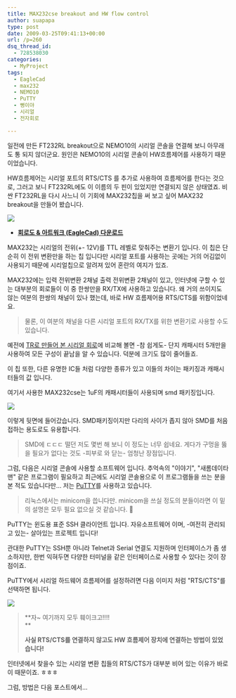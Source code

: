 ```yaml
---
title: MAX232cse breakout and HW flow control
author: suapapa
type: post
date: 2009-03-25T09:41:13+00:00
url: /p=260
dsq_thread_id:
  - 728538030
categories:
  - MyProject
tags:
  - EagleCad
  - max232
  - NEMO10
  - PuTTY
  - 뻥이야
  - 시리얼
  - 전자회로

---
```

일전에 만든 FT232RL breakout으로 NEMO10의 시리얼 콘솔을 연결해 보니 아무래도 통 되지 않더군요. 원인은 NEMO10의 시리얼 콘솔이 HW흐름제어를 사용하기 때문이었습니다.

HW흐름제어는 시리얼 포트의 RTS/CTS 를 추가로 사용하여 흐름제어를 한다는 것으로, 그러고 보니 FT232RL에도 이 이름의 두 핀이 있었지만 연결되지 않은 상태였죠. 비싼 FT232RL을 다시 사느니 이 기회에 MAX232칩을 써 보고 싶어 MAX232 breakout을 만들어 봤습니다.

![](https://asset.homin.dev/blog/image/MAX232CSE_breakout_t.webp)

  * [**회로도 & 아트워크 (EagleCad) 다운로드**][1]

MAX232는 시리얼의 전위(+- 12V)를 TTL 레벨로 맞춰주는 변환기 입니다. 이 칩은 단순히 이 전위 변환만을 하는 칩 입니다만 시리얼 포트를 사용하는 곳에는 거의 어김없이 사용되기 때문에 시리얼칩으로 알려져 있어 혼란의 여지가 있죠.

MAX232에는 입력 전위변환 2채널 출력 전위변환 2채널이 있고, 인터넷에 구할 수 있는 대부분의 회로들이 이 중 한쌍만을 RX/TX에 사용하고 있습니다. 왜 거의 쓰이지도 않는 여분의 한쌍의 채널이 있나 했는데, 바로 HW 흐름제어용 RTS/CTS를 위함이었네요.

> 물론, 이 여분의 채널을 다른 시리얼 포트의 RX/TX를 위한 변환기로 사용할 수도 있습니다.

예전에 [TR로 만들어 본 시리얼 회로][2]에 비교해 볼면 -참 쉽게도- 단지 캐패시터 5개만을 사용하여 모든 구성이 끝남을 알 수 있습니다. 덕분에 크기도 많이 줄어들죠.

이 칩 또한, 다른 유명한 IC들 처럼 다양한 종류가 있고 이들의 차이는 패키징과 캐패시터들의 값 입니다.

여기서 사용한 MAX232cse는 1uF의 캐패시터들이 사용되며 smd 패키징입니다.

![](https://asset.homin.dev/blog/image/MAX232CSE_breakout_b.webp)

이렇게 뒷면에 들어갔습니다. SMD패키징이지만 다리의 사이가 좁지 않아 SMD를 처음 접하는 용도로도 유용합니다.

> SMD에 ㄷㄷㄷ 떨던 저도 몇번 해 보니 이 정도는 너무 쉽네요. 게다가 구멍을 뚫을 필요가 없다는 것도 -피부로 와 닫는- 엄청난 장점입니다.

그럼, 다음은 시리얼 콘솔에 사용할 소프트웨어 입니다. 추억속의 "이야기", "새롬데이타맨" 같은 프로그램이 필요하고 최근에도 시리얼 콘솔용으로 이 프로그램들을 쓰는 분을 본 적도 있습니다만&#8230; 저는 [PuTTY][3]를 사용하고 있습니다.

> 리눅스에서는 minicom을 씁니다만. minicom을 쓰실 정도의 분들이라면 이 밑의 설명은 모두 필요 없으실 것 같습니다. 🙂

PuTTY는 윈도용 표준 SSH 클라이언트 입니다. 자유소프트웨어 이며, -여전히 관리되고 있는- 살아있는 프로젝트 입니다!

관대한 PuTTY는 SSH뿐 아니라 Telnet과 Serial 연결도 지원하며 인터페이스가 좀 생소하지만, 한번 익혀두면 다양한 터미널을 같은 인터페이스로 사용할 수 있다는 것이 장점이죠.

PuTTY에서 시리얼 하드웨어 흐름제어를 설정하려면 다음 이미지 처럼 "RTS/CTS"를 선택하면 됩니다.

![](https://asset.homin.dev/blog/image/putty_serial_HW_flow_control.webp)

> **자~ 여기까지 모두 훼이크고!!!!  
>** 
> 
> **사실 RTS/CTS를 연결하지 않고도 HW 흐름제어 장치에 연결하는 방법이 있었습니다!**

인터넷에서 찾을수 있는 시리얼 변환 칩들의 RTS/CTS가 대부분 비어 있는 이유가 바로 이 때문이죠. ㅎㅎㅎ

그럼, 방법은 다음 포스트에서&#8230;

 [1]: https://homin.dev/svn/HW/breakout/max232_breakout
 [2]: https://asset.homin.dev/blog/2008/07/arduinobk_sketch_loading.webp
 [3]: http://www.chiark.greenend.org.uk/~sgtatham/putty/